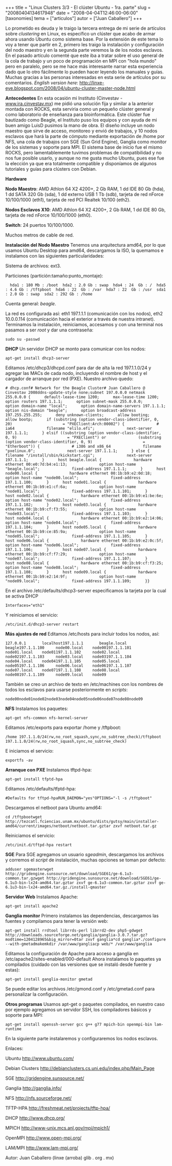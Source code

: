 +++
title = "Linux Clusters 3/3 - El clúster Ubuntu - 1ra. parte"
slug = "20080404134617948"
date = "2008-04-04T12:46:00-06:00"
[taxonomies]
tema = ["articulos"]
autor = ["Juan Caballero"]
+++

Lo prometido es deuda y le traigo la tercera entrega de mi serie de
artículos sobre *clustering* en Linux, es específico un clúster que
acabo de armar ahora usando Ubuntu como sistema base. Por la extensión
de este tema lo voy a tener que partir en 2, primero les traigo la
instalación y configuración del nodo maestro y en la segunda parte
veremos la de los nodos esclavos.
En el pasado artículo comenté que este iba a tratar sobre el uso general
de la cola de trabajo y un poco de programación en MPI con "hola mundo"
pero en paralelo, pero se me hace más interesante narrar esta
experiencia dado que lo otro fácilmente lo pueden hacer leyendo los
manuales y guías.
Muchas gracias a las personas interesadas en esta serie de artículos por
su comentarios.
*English version here*:
http://linxe-eye.blogspot.com/2008/04/ubuntu-cluster-master-node.html

<!-- more -->
**Antecedentes**
En esta ocasión mi Instituto (Cinvestav - www.ira.cinvestav.mx) me pidió
una solución fija y similar a la anterior montada con ROCKS, esta
serviria como un pequeño clúster general y como laboratorio de enseñanza
para bioinformática. Este clúster fue bautizado como Beagle, el
Instituto puso los equipos y con ayuda de mi buen amigo LuisD pusimos la
mano de obra. El diseño incluye un nodo maestro que sirve de acceso,
monitoreo y envió de trabajos, y 10 nodos esclavos que hará la parte de
cómputo mediante exportación de /home por NFS, una cola de trabajos con
SGE (Sun Grid Engine), Ganglia como monitor de los sistemas y soporte
para MPI.
El sistema base de inicio fue el mismo ROCKS, pero lamentablemente
tuvimos problemas de compatibilidad y no nos fue posible usarlo, y
aunque no me gusta mucho Ubuntu, pues ese fue la elección ya que era
totalmente compatible y disponíamos de algunos tutoriales y guías para
clústers con Debian.

**Hardware**

**Nodo Maestro**: AMD Athlon 64 X2 4200+, 2 Gb RAM, 1 dd IDE 80 Gb
(hda), 1 dd SATA 320 Gb (sda), 1 dd externo USB 1 Tb (sdb), tarjeta de
red nForce 10/100/1000 (eth1), tarjeta de red PCI Realtek 10/100 (eth2).

**Nodos Esclavos X10**: AMD Athlon 64 X2 4200+, 2 Gb RAM, 1 dd IDE 80
Gb, tarjeta de red nForce 10/100/1000 (eth0).

**Switch**: 24 puertos 10/100/1000.

Muchos metros de cable de red.

**Instalación del Nodo Maestro**
Tenemos una arquitectura amd64, por lo que usamos Ubuntu Desktop para
amd64, descargamos la ISO, la quemamos e instalamos con las siguientes
particularidades:

Sistema de archivos: ext3.

Particiones (partición:tamaño:punto_montaje):

      hda1 : 180 Mb : /boot  hda2 : 2.0 Gb : swap  hda4 : 24  Gb : /  hda5 : 4.6 Gb : /tftpboot  hda6 : 22  Gb : /var  hda7 : 22  Gb : /usr  sda1 : 2.0 Gb : swap  sda2 : 292 Gb : /home

Cuenta general: *beagle*.

La red es configurada así: eth1 197.1.1.1 (comunicación con los nodos),
eth2 10.0.0.114 (comunicación hacia el exterior a través de nuestra
intranet).
Terminamos la instalación, reiniciamos, accesamos y con una terminal nos
pasamos a ser *root* y dar una contraseña:

    sudo su -passwd

**DHCP**
Un servidor DHCP se monto para comunicar con los nodos:

    apt-get install dhcp3-server

Editamos /etc/dhcp3/dhcpd.conf para dar de alta la red 197.1.1.0/24 y
agregar las MACs de cada nodo, incluyendo el nombre de host y el
cargador de arranque por red (PXE). Nuestro archivo quedo:

    # dhcp.conf# Network for the Beagle Cluster# Juan Caballero @ Cinvestav 2008ddns-update-style none;subnet 197.0.0.0 netmask 255.0.0.0 {      default-lease-time 1200;      max-lease-time 1200;      option routers 197.1.1.1;      option subnet-mask 255.0.0.0;      option domain-name "local";      option domain-name-servers 197.1.1.1;      option nis-domain "beagle";      option broadcast-address 197.255.255.255;      deny unknown-clients;      allow booting;      allow bootp;      if (substring (option vendor-class-identifier, 0, 20)                      = "PXEClient:Arch:00002") {              # ia64              filename "elilo.efi";              next-server 197.1.1.1;      } elsif ((substring (option vendor-class-identifier, 0, 9)                      = "PXEClient") or              (substring (option vendor-class-identifier, 0, 9)                      = "Etherboot")) {              # i386 and x86_64              filename "pxelinux.0";              next-server 197.1.1.1;      } else {              filename "/install/sbin/kickstart.cgi";              next-server 197.1.1.1;      }      host beagle.local {              hardware ethernet 00:e0:7d:b4:e1:13;              option host-name "beagle.local";              fixed-address 197.1.1.1;      }      host node00.local {              hardware ethernet 00:1b:b9:e2:0d:18;              option host-name "node00.local";              fixed-address 197.1.1.100;      }      host node01.local {              hardware ethernet 00:1b:b9:e1:cf:6a;              option host-name "node01.local";              fixed-address 197.1.1.101;      }      host node02.local {              hardware ethernet 00:1b:b9:e1:be:6e;              option host-name "node02.local";              fixed-address 197.1.1.102;      }      host node03.local {              hardware ethernet 00:1b:b9:cf:f3:55;              option host-name "node03.local";              fixed-address 197.1.1.103;      }      host node04.local {              hardware ethernet 00:1b:b9:e2:14:06;              option host-name "node04.local";              fixed-address 197.1.1.104;      }      host node05.local {              hardware ethernet 00:1b:b9:ce:85:9a;              option host-name "node05.local";              fixed-address 197.1.1.105;      }      host node06.local {              hardware ethernet 00:1b:b9:e2:0c:5f;              option host-name "node06.local";              fixed-address 197.1.1.106;      }      host node07.local {              hardware ethernet 00:1b:b9:cf:f7:29;              option host-name "node07.local";              fixed-address 197.1.1.107;      }      host node08.local {              hardware ethernet 00:1b:b9:cf:f3:25;              option host-name "node08.local";              fixed-address 197.1.1.108;      }      host node09.local {              hardware ethernet 00:1b:b9:e2:14:9f;              option host-name "node09.local";              fixed-address 197.1.1.109;      }}

En el archivo /etc/defaults/dhcp3-server especificamos la tarjeta por la
cual se activa DHCP

    Interfaces="eth1"

Y reiniciamos el servicio:

    /etc/init.d/dhcp3-server restart

**Más ajustes de red**
Editamos /etc/hosts para incluir todos los nodos, así:

    127.0.0.1       localhost197.1.1.1       beagle.local    beagle197.1.1.100     node00.local    node00197.1.1.101     node01.local    node01197.1.1.102     node02.local    node02197.1.1.103     node03.local    node03197.1.1.104     node04.local    node04197.1.1.105     node05.local    node05197.1.1.106     node06.local    node06197.1.1.107     node07.local    node07197.1.1.108     node08.local    node08197.1.1.109     node09.local    node09

También se creo un archivo de texto en /etc/machines con los nombres de
todos los esclavos para usarse posteriormente en *scripts*:

    node00node01node02node03node04node05node06node07node08node09

**NFS**
Instalamos los paquetes:

    apt-get nfs-common nfs-kernel-server

Editamos /etc/exports para exportar /home y /tftpboot:

    /home 197.1.1.0/24(rw,no_root_squash,sync,no_subtree_check)/tftpboot 197.1.1.0/24(rw,no_root_squash,sync,no_subtree_check)

E iniciamos el servicio:

    exportfs -av

**Arranque con PXE**
Instalamos tftpd-hpa:

    apt-get install tfptd-hpa

Editamos /etc/defaults/tfptd-hpa:

    #Defaults for tftpd-hpaRUN_DAEMON="yes"OPTIONS="-l -s /tftpboot"

Descargamos el netboot para Ubuntu amd64:

    cd /tftpbootwget http://tezcatl.fciencias.unam.mx/ubuntu/dists/gutsy/main/installer-amd64/current/images/netboot/netboot.tar.gztar zxvf netboot.tar.gz

Reiniciamos el servicio:

    /etc/init.d/tftpd-hpa restart

**SGE**
Para SGE agregamos un usuario *sgeadmin*, descargamos los archivos y
corremos el *script* de instalación, muchas opciones se toman por
defecto:

    adduser sgemasterwget http://gridengine.sunsource.net/download/SGE61/ge-6.1u3-common.tar.gzwget http://gridengine.sunsource.net/download/SGE61/ge-6.1u3-bin-lx24-amd64.tar.gztar zxvf ge-6.1u3-common.tar.gztar zxvf ge-6.1u3-bin-lx24-amd64.tar.gz./install-qmaster

**Servidor Web**
Instalamos Apache:

    apt-get install apache2

**Ganglia monitor**
Primero instalamos las dependencias, descargamos las fuentes y
compilamos para tener la versión web:

    apt-get install rrdtool librrds-perl librrd2-dev php5-gdwget http://downloads.sourceforge.net/ganglia/ganglia-3.0.7.tar.gz?modtime=1204128965&big_mirror=0tar zxvf ganglia*cd ganglia*./configure --with-gmetadmakemkdir /var/www/gangliacp web/* /var/www/ganglia

Editamos la configuración de Apache para acceso a ganglia en
/etc/apache2/sites-enabled/000-default
Ahora instalamos lo paquetes ya compilados (cuidado con las versiones
que se instaló desde fuente y estas):

    apt-get install ganglia-monitor gmetad

Se puede editar los archivos /etc/gmond.conf y /etc/gmetad.conf para
personalizar la configuración.

**Otros programas**
Usamos apt-get o paquetes compilados, en nuestro caso por ejemplo
agregamos un servidor SSH, los compiladores básicos y soporte para MPI:

    apt-get install openssh-server gcc g++ g77 mpich-bin openmpi-bin lam-runtime



En la siguiente parte instalaremos y configuraremos los nodos esclavos.



Enlaces:

Ubuntu http://www.ubuntu.com/

Debian Clusters http://debianclusters.cs.uni.edu/index.php/Main_Page

SGE http://gridengine.sunsource.net/

Ganglia http://ganglia.info/

NFS http://nfs.sourceforge.net/

TFTP-HPA http://freshmeat.net/projects/tftp-hpa/

DHCP http://www.dhcp.org/

MPICH http://www-unix.mcs.anl.gov/mpi/mpich1/

OpenMPI http://www.open-mpi.org/

LAM/MPI http://www.lam-mpi.org/

Autor: Juan Caballero (linxe (arroba) glib . org . mx)

